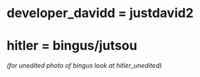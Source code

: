 
# developer_davidd = justdavid2
# hitler = bingus/jutsou
*(for unedited photo of bingus look at hitler_unedited)*
